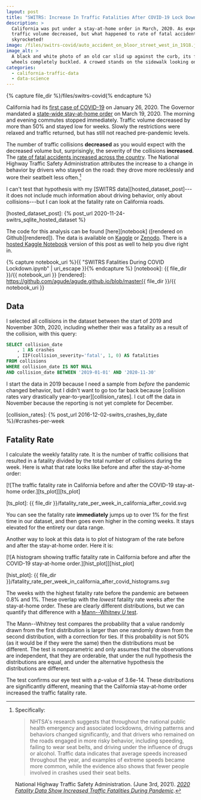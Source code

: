 ```yaml
---
layout: post
title: "SWITRS: Increase In Traffic Fatalities After COVID-19 Lock Down"
description: >
  California was put under a stay-at-home order in March, 2020. As expected,
  traffic volume decreased, but what happened to rate of fatal accidents? They
  skyrocketed!
image: /files/switrs-covid/auto_accident_on_bloor_street_west_in_1918.jpg
image_alt: >
  A black and white photo of an old car slid up against the curb, its front
  wheels completely buckled. A crowed stands on the sidewalk looking on.
categories: 
  - california-traffic-data 
  - data-science
---
```


{% capture file_dir %}/files/switrs-covid{% endcapture %}

California had its [first case of COVID-19][covid] on January 26, 2020. The
Governor mandated a [state-wide stay-at-home order][order] on March 19, 2020.
The morning and evening commutes stopped immediately. Traffic volume decreased
by more than 50% and stayed low for weeks. Slowly the restrictions were
relaxed and traffic returned, but has still not reached pre-pandemic levels.

[covid]: https://en.wikipedia.org/wiki/COVID-19_pandemic_in_California
[order]: https://en.wikipedia.org/wiki/California_government_response_to_the_COVID-19_pandemic

The number of traffic collisions **decreased** as you would expect with the
decreased volume but, surprisingly, the severity of the collisions
**increased**. The [rate of fatal accidents increased across the
country][fatal]. The National Highway Traffic Safety Administration attributes
the increase to a change in behavior by drivers who stayed on the road: they
drove more recklessly and wore their seatbelt less often.[^nhtsa]

[fatal]: https://www.nhtsa.gov/press-releases/2020-fatality-data-show-increased-traffic-fatalities-during-pandemic

[^nhtsa]: Specifically: 
    > NHTSA's research suggests that throughout the national public health
    > emergency and associated lockdowns, driving patterns and behaviors
    > changed significantly, and that drivers who remained on the roads
    > engaged in more risky behavior, including speeding, failing to wear seat
    > belts, and driving under the influence of drugs or alcohol. Traffic data
    > indicates that average speeds increased throughout the year, and
    > examples of extreme speeds became more common, while the evidence also
    > shows that fewer people involved in crashes used their seat belts.

    National Highway Traffic Safety Administration. (June 3rd, 2021). [_2020
    Fatality Data Show Increased Traffic Fatalities During Pandemic_][fatal]. 

I can't test that hypothesis with my [SWITRS data][hosted_dataset_post]---it
does not include much information about driving behavior, only about
collisions---but I can look at the fatality rate on California roads.

[hosted_dataset_post]: {% post_url 2020-11-24-switrs_sqlite_hosted_dataset %}

The code for this analysis can be found [here][notebook] ([rendered on
Github][rendered]). The data is available on [Kaggle][db_link] or
[Zenodo][zen_link]. There is a [hosted Kaggle Notebook][kn] version of this
post as well to help you dive right in.

{% capture notebook_uri %}{{ "SWITRS Fatalities During COVID Lockdown.ipynb" | uri_escape }}{% endcapture %} 
[notebook]: {{ file_dir }}/{{ notebook_uri }}
[rendered]: https://github.com/agude/agude.github.io/blob/master{{ file_dir }}/{{ notebook_uri }}

[db_link]: https://www.kaggle.com/alexgude/california-traffic-collision-data-from-switrs
[zen_link]: https://zenodo.org/record/4284843
[kn]: https://www.kaggle.com/alexgude/switrs-increase-in-traffic-fatalities-after-covid

## Data

I selected all collisions in the dataset between the start of 2019 and
November 30th, 2020, including whether their was a fatality as a result of the
collision, with this query:

```sql
SELECT collision_date
    , 1 AS crashes
    , IIF(collision_severity='fatal', 1, 0) AS fatalities
FROM collisions 
WHERE collision_date IS NOT NULL 
AND collision_date BETWEEN '2019-01-01' AND '2020-11-30'
```

I start the data in 2019 because I need a sample from _before_ the pandemic
changed behavior, but I didn't want to go too far back because [collision
rates vary drastically year-to-year][collision_rates]. I cut off the data in
November because the reporting is not yet complete for December.

[collision_rates]: {% post_url 2016-12-02-switrs_crashes_by_date %}/#crashes-per-week

## Fatality Rate

I calculate the weekly fatality rate. It is the number of traffic collisions
that resulted in a fatality divided by the total number of collisions during
the week. Here is what that rate looks like before and after the stay-at-home
order:

[![The traffic fatality rate in California before and after the COVID-19
stay-at-home order.][ts_plot]][ts_plot]

[ts_plot]: {{ file_dir }}/fatality_rate_per_week_in_california_after_covid.svg

You can see the fatality rate **immediately** jumps up to over 1% for the
first time in our dataset, and then goes even higher in the coming weeks. It
stays elevated for the entirety our data range.

Another way to look at this data is to plot of histogram of the rate before
and after the stay-at-home order. Here it is:

[![A histogram showing traffic fatality rate in California before and after
the COVID-19 stay-at-home order.][hist_plot]][hist_plot]

[hist_plot]: {{ file_dir }}/fatality_rate_per_week_in_california_after_covid_histograms.svg

The weeks with the highest fatality rate before the pandemic are between 0.8%
and 1%. These overlap with the _lowest_ fatality rate weeks after the
stay-at-home order. These are clearly different distributions, but we can
quantify that difference with a [Mann--Whitney _U_ test][mwu].

[mwu]: https://en.wikipedia.org/wiki/Mann%E2%80%93Whitney_U_test

The Mann--Whitney test compares the probability that a value randomly drawn
from the first distribution is larger than one randomly drawn from the second
distribution, with a correction for ties. If this probability is not 50% (as
it would be if they were the same) then the distributions must be different.
The test is nonparametric and only assumes that the observations are
independent, that they are orderable, that under the null hypothesis the
distributions are equal, and under the alternative hypothesis the
distributions are different.

The test confirms our eye test with a _p_-value of 3.6e-14. These
distributions are significantly different, meaning that the California
stay-at-home order increased the traffic fatality rate.

